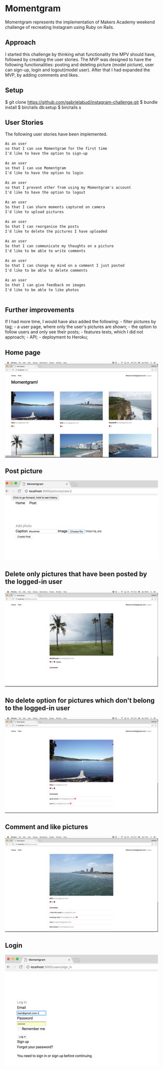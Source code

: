 # Momentgram

Momentgram represents the implementation of Makers Academy weekend challenge of recreating Instagram using Ruby on Rails.

## Approach
I started this challenge by thinking what functionality the MPV should have, followed by creating the user stories. The MVP was designed to have the following functionalities: posting and deleting picture (model picture), user can sign-up, login and logout(model user). After that I had expanded the MVP, by adding comments and likes.

## Setup

$ git clone  https://github.com/gabrielabud/instagram-challenge.git
$ bundle install
$ bin/rails db:setup
$ bin/rails s

## User Stories

The following user stories have been implemented.

```
As an user
so that I can use Momentgram for the first time
I'd like to have the option to sign-up

As an user
so that I can use Momentgram
I'd like to have the option to login

As an user
so that I prevent other from using my Momentgram's account
I'd like to have the option to logout

As an user
So that I can share moments captured on camera
I'd like to upload pictures

As an user
So that I can reorganise the posts
I'd like to delete the pictures I have uploaded

As an user
So that I can communicate my thoughts on a picture
I'd like to be able to write comments

As an user
So that I can change my mind on a comment I just posted
I'd like to be able to delete comments

As an user
So that I can give feedback on images
I'd like to be able to like photos


```

## Further improvements
  If I had more time, I would have also added the following:
    - filter pictures by tag;
    - a user page, where only the user's pictures are shown;
    - the option to follow users and only see their posts;
    - features tests, which I did not approach;
    - API;
    - deployment to Heroku;

## Home page
![Homepage](/images/home.png)

## Post picture
![Post](/images/add_picture.png)

## Delete only pictures that have been posted by the logged-in user
![Delete](/images/delete_user_picture.png)

## No delete option for pictures which don't belong to the logged-in user
![NoDelete](/images/no_delete.png)

## Comment and like pictures
![CommentsLikes](/images/comments_likes.png)

## Login
![Login](/images/login.png)
